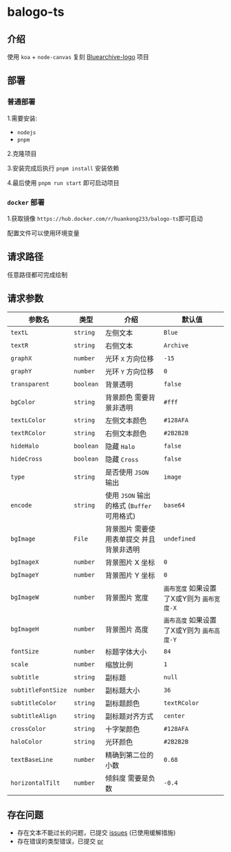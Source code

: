 # balogo-ts

## 介绍

使用 `koa` + `node-canvas` 复刻 [Bluearchive-logo](https://github.com/nulla2011/Bluearchive-logo) 项目

## 部署

### 普通部署 

1.需要安装:
- `nodejs`
- `pnpm`

2.克隆项目

3.安装完成后执行 `pnpm install` 安装依赖

4.最后使用 `pnpm run start` 即可启动项目

### `docker` 部署

1.获取镜像 `https://hub.docker.com/r/huankong233/balogo-ts`即可启动

配置文件可以使用环境变量

## 请求路径

任意路径都可完成绘制

## 请求参数

| 参数名             | 类型      | 介绍                                      | 默认值                                     |
| ------------------ | --------- | ----------------------------------------- | ------------------------------------------ |
| `textL`            | `string`  | 左侧文本                                  | `Blue`                                     |
| `textR`            | `string`  | 右侧文本                                  | `Archive`                                  |
| `graphX`           | `number`  | 光环 `X` 方向位移                         | `-15`                                      |
| `graphY`           | `number`  | 光环 `Y` 方向位移                         | `0`                                        |
| `transparent`      | `boolean` | 背景透明                                  | `false`                                    |
| `bgColor`          | `string`  | 背景颜色 需要背景非透明                   | `#fff`                                     |
| `textLColor`       | `string`  | 左侧文本颜色                              | `#128AFA`                                  |
| `textRColor`       | `string`  | 右侧文本颜色                              | `#2B2B2B`                                  |
| `hideHalo`         | `boolean` | 隐藏 `Halo`                               | `false`                                    |
| `hideCross`        | `boolean` | 隐藏 `Cross`                              | `false`                                    |
| `type`             | `string`  | 是否使用 `JSON` 输出                      | `image`                                    |
| `encode`           | `string`  | 使用 `JSON` 输出的格式 (`Buffer`可用格式) | `base64`                                   |
| `bgImage`          | `File`    | 背景图片 需要使用表单提交 并且 背景非透明 | `undefined`                                |
| `bgImageX`         | `number`  | 背景图片 X 坐标                           | `0`                                        |
| `bgImageY`         | `number`  | 背景图片 Y 坐标                           | `0`                                        |
| `bgImageW`         | `number`  | 背景图片 宽度                             | `画布宽度` 如果设置了X或Y则为 `画布宽度-X` |
| `bgImageH`         | `number`  | 背景图片 高度                             | `画布高度` 如果设置了X或Y则为 `画布高度-Y` |
| `fontSize`         | `number`  | 标题字体大小                              | `84`                                       |
| `scale`            | `number`  | 缩放比例                                  | `1`                                        |
| `subtitle`         | `string`  | 副标题                                    | `null`                                     |
| `subtitleFontSize` | `number`  | 副标题大小                                | `36`                                       |
| `subtitleColor`    | `string`  | 副标题颜色                                | `textRColor`                               |
| `subtitleAlign`    | `string`  | 副标题对齐方式                            | `center`                                   |
| `crossColor`       | `string`  | 十字架颜色                                | `#128AFA`                                  |
| `haloColor`        | `string`  | 光环颜色                                  | `#2B2B2B`                                  |
| `textBaseLine`     | `number`  | 精确到第二位的小数                        | `0.68`                                     |
| `horizontalTilt`   | `number`  | 倾斜度 需要是负数                         | `-0.4`                                     |

## 存在问题

- 存在文本不能过长的问题，已提交 [issues](https://github.com/Automattic/node-canvas/issues/2321) (已使用缓解措施)
- 存在错误的类型错误，已提交 [pr](https://github.com/Automattic/node-canvas/pull/2322)

